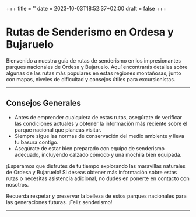 +++
title = ''
date = 2023-10-03T18:52:37+02:00
draft = false
+++
# Rutas de Senderismo en Ordesa y Bujaruelo

Bienvenido a nuestra guía de rutas de senderismo en los impresionantes parques nacionales de Ordesa y Bujaruelo. Aquí encontrarás detalles sobre algunas de las rutas más populares en estas regiones montañosas, junto con mapas, niveles de dificultad y consejos útiles para excursionistas.
***
## Consejos Generales

- Antes de emprender cualquiera de estas rutas, asegúrate de verificar las condiciones actuales y obtener la información más reciente sobre el parque nacional que planeas visitar.
- Siempre sigue las normas de conservación del medio ambiente y lleva tu basura contigo.
- Asegúrate de estar bien preparado con equipo de senderismo adecuado, incluyendo calzado cómodo y una mochila bien equipada.

¡Esperamos que disfrutes de tu tiempo explorando las maravillas naturales de Ordesa y Bujaruelo! Si deseas obtener más información sobre estas rutas o necesitas asistencia adicional, no dudes en ponerte en contacto con nosotros.

Recuerda respetar y preservar la belleza de estos parques nacionales para las generaciones futuras. ¡Feliz senderismo!
***